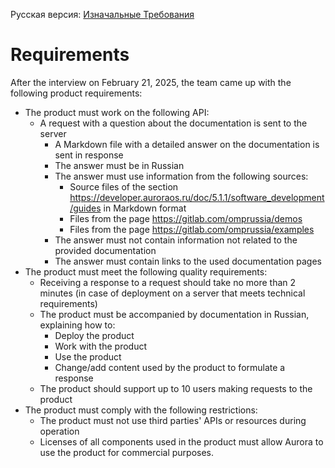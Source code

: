 Русская версия: [Изначальные Требования](<Изначальные Требования.md>) 
# Requirements
After the interview on February 21, 2025, the team came up with the following product requirements:
- The product must work on the following API:
	- A request with a question about the documentation is sent to the server
		- A Markdown file with a detailed answer on the documentation is sent in response
		- The answer must be in Russian
		- The answer must use information from the following sources:
			- Source files of the section https://developer.auroraos.ru/doc/5.1.1/software_development/guides in Markdown format
			- Files from the page https://gitlab.com/omprussia/demos
			- Files from the page https://gitlab.com/omprussia/examples
		- The answer must not contain information not related to the provided documentation
		- The answer must contain links to the used documentation pages
- The product must meet the following quality requirements:
	- Receiving a response to a request should take no more than 2 minutes (in case of deployment on a server that meets technical requirements)
	- The product must be accompanied by documentation in Russian, explaining how to:
		- Deploy the product
		- Work with the product
		- Use the product
		- Change/add content used by the product to formulate a response
	- The product should support up to 10 users making requests to the product
- The product must comply with the following restrictions:
	- The product must not use third parties' APIs or resources during operation
	- Licenses of all components used in the product must allow Aurora to use the product for commercial purposes.